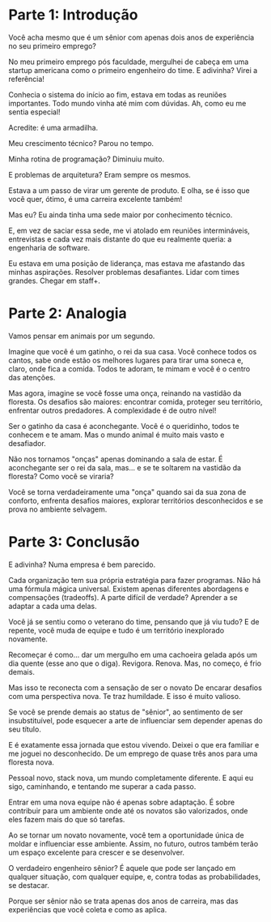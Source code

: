 # Parte 1: Introdução

Você acha mesmo que é um sênior com apenas dois anos de experiência no seu primeiro emprego?

No meu primeiro emprego pós faculdade, mergulhei de cabeça em uma startup americana como o primeiro engenheiro do time. E adivinha? Virei a referência! 

Conhecia o sistema do início ao fim, estava em todas as reuniões importantes. Todo mundo vinha até mim com dúvidas. Ah, como eu me sentia especial!

Acredite: é uma armadilha.

Meu crescimento técnico? Parou no tempo. 

Minha rotina de programação? Diminuiu muito. 

E problemas de arquitetura? Eram sempre os mesmos. 

Estava a um passo de virar um gerente de produto. E olha, se é isso que você quer, ótimo, é uma carreira excelente também!

Mas eu? Eu ainda tinha uma sede maior por conhecimento técnico. 

E, em vez de saciar essa sede, me vi atolado em reuniões intermináveis, entrevistas e cada vez mais distante do que eu realmente queria: a engenharia de software.

Eu estava em uma posição de liderança, mas estava me afastando das minhas aspirações. Resolver problemas desafiantes. Lidar com times grandes. Chegar em staff+.

# Parte 2: Analogia

Vamos pensar em animais por um segundo.

Imagine que você é um gatinho, o rei da sua casa. Você conhece todos os cantos, sabe onde estão os melhores lugares para tirar uma soneca e, claro, onde fica a comida. Todos te adoram, te mimam e você é o centro das atenções.

Mas agora, imagine se você fosse uma onça, reinando na vastidão da floresta. Os desafios são maiores: encontrar comida, proteger seu território, enfrentar outros predadores. A complexidade é de outro nível!

Ser o gatinho da casa é aconchegante. Você é o queridinho, todos te conhecem e te amam. Mas o mundo animal é muito mais vasto e desafiador.

Não nos tornamos "onças" apenas dominando a sala de estar. É aconchegante ser o rei da sala, mas... e se te soltarem na vastidão da floresta? Como você se viraria?

Você se torna verdadeiramente uma "onça" quando sai da sua zona de conforto, enfrenta desafios maiores, explorar territórios desconhecidos e se prova no ambiente selvagem.

# Parte 3: Conclusão

E adivinha? Numa empresa é bem parecido.

Cada organização tem sua própria estratégia para fazer programas. Não há uma fórmula mágica universal. Existem apenas diferentes abordagens e compensações (tradeoffs). A parte difícil de verdade? Aprender a se adaptar a cada uma delas.

Você já se sentiu como o veterano do time, pensando que já viu tudo? E de repente, você muda de equipe e tudo é um território inexplorado novamente.

Recomeçar é como... dar um mergulho em uma cachoeira gelada após um dia quente (esse ano que o diga). Revigora. Renova. Mas, no começo, é frio demais.

Mas isso te reconecta com a sensação de ser o novato De encarar desafios com uma perspectiva nova. Te traz humildade. E isso é muito valioso.

Se você se prende demais ao status de "sênior", ao sentimento de ser insubstituível, pode esquecer a arte de influenciar sem depender apenas do seu título.

E é exatamente essa jornada que estou vivendo. Deixei o que era familiar e me joguei no desconhecido. De um emprego de quase três anos para uma floresta nova.

Pessoal novo, stack nova, um mundo completamente diferente. E aqui eu sigo, caminhando, e tentando me superar a cada passo.

Entrar em uma nova equipe não é apenas sobre adaptação. É sobre contribuir para um ambiente onde até os novatos são valorizados, onde eles fazem mais do que só tarefas.

Ao se tornar um novato novamente, você tem a oportunidade única de moldar e influenciar esse ambiente. Assim, no futuro, outros também terão um espaço excelente para crescer e se desenvolver.

O verdadeiro engenheiro sênior? É aquele que pode ser lançado em qualquer situação, com qualquer equipe, e, contra todas as probabilidades, se destacar.

Porque ser sênior não se trata apenas dos anos de carreira, mas das experiências que você coleta e como as aplica.
